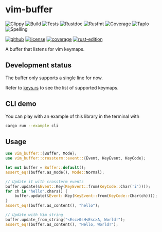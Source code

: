# vim-buffer

![Clippy](https://github.com/t-webber/vim-buffer/actions/workflows/clippy.yml/badge.svg?branch=main)
![Build](https://github.com/t-webber/vim-buffer/actions/workflows/build.yml/badge.svg?branch=main)
![Tests](https://github.com/t-webber/vim-buffer/actions/workflows/tests.yml/badge.svg?branch=main)
![Rustdoc](https://github.com/t-webber/vim-buffer/actions/workflows/rustdoc.yml/badge.svg?branch=main)
![Rusfmt](https://github.com/t-webber/vim-buffer/actions/workflows/rustfmt.yml/badge.svg?branch=main)
![Coverage](https://github.com/t-webber/vim-buffer/actions/workflows/coverage.yml/badge.svg?branch=main)
![Taplo](https://github.com/t-webber/vim-buffer/actions/workflows/taplo.yml/badge.svg?branch=main)
![Spelling](https://github.com/t-webber/vim-buffer/actions/workflows/spelling.yml/badge.svg?branch=main)

[![github](https://img.shields.io/badge/GitHub-t--webber/vim--buffer-blue?logo=GitHub)](https://github.com/t-webber/vim-buffer)
[![license](https://img.shields.io/badge/Licence-MIT%20or%20Apache%202.0-darkgreen)](https://github.com/t-webber/vim-buffer?tab=MIT-2-ov-file)
[![coverage](https://img.shields.io/badge/Coverage-100%25-purple)](https://github.com/t-webber/vim-buffer/actions/workflows/nightly.yml)
[![rust-edition](https://img.shields.io/badge/Rust--edition-2024-darkred?logo=Rust)](https://doc.rust-lang.org/stable/edition-guide/rust-2024/)

A buffer that listens for vim keymaps.

## Development status

The buffer only supports a single line for now.

Refer to [keys.rs](tests/keys.rs) to see the list of supported keymaps.

## CLI demo

You can play with an example of this library in the terminal with

```sh
cargo run --example cli
```

## Usage

```rust
use vim_buffer::{Buffer, Mode};
use vim_buffer::crossterm::event::{Event, KeyEvent, KeyCode};

let mut buffer = Buffer::default();
assert_eq!(buffer.as_mode(), Mode::Normal);

// Update it with crossterm events
buffer.update(&Event::Key(KeyEvent::from(KeyCode::Char('i'))));
for ch in "hello".chars() {
    buffer.update(&Event::Key(KeyEvent::from(KeyCode::Char(ch))));
}
assert_eq!(buffer.as_content(), "hello");

// Update with Vim string
buffer.update_from_string("<Esc>0sH<Esc>A, World!");
assert_eq!(buffer.as_content(), "Hello, World!");
```

